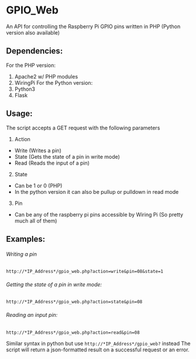 # GPIO_Web
An API for controlling the Raspberry Pi GPIO pins written in PHP (Python version also available)

## Dependencies:
For the PHP version:
1. Apache2 w/ PHP modules
2. WiringPi
For the Python version:
1. Python3
2. Flask

## Usage:
The script accepts a GET request with the following parameters
1. Action
- Write (Writes a pin)
- State (Gets the state of a pin in write mode)
- Read (Reads the input of a pin)

2. State
- Can be 1 or 0 (PHP)
- In the python version it can also be pullup or pulldown in read mode

3. Pin
- Can be any of the raspberry pi pins accessible by Wiring Pi
(So pretty much all of them)

## Examples:

###### Writing a pin
` http://*IP_Address*/gpio_web.php?action=write&pin=08&state=1 `

###### Getting the state of a pin in write mode:
` http://*IP_Address*/gpio_web.php?action=state&pin=08 `

###### Reading an input pin:
` http://*IP_Address*/gpio_web.php?action=read&pin=08 `

Similar syntax in python but use ` http://*IP_Address*/gpio_web? ` instead
The script will return a json-formatted result on a successful request or an error.
